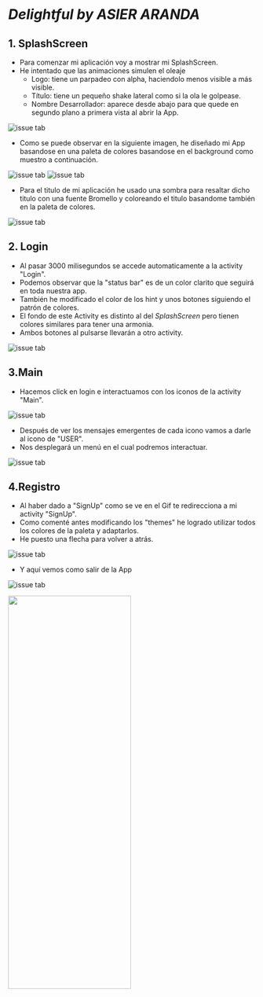 # *Delightful by ASIER ARANDA*

## 1. SplashScreen

* Para comenzar mi aplicación voy a mostrar mi SplashScreen.
* He intentado que las animaciones simulen el oleaje
  * Logo: tiene un parpadeo con alpha, haciendolo menos visible a más visible.
  * Título: tiene un pequeño shake lateral como si la ola le golpease.
  * Nombre Desarrollador: aparece desde abajo para que quede en segundo plano a primera vista al abrir la App.

![issue tab](img/1_.gif)

* Como se puede observar en la siguiente imagen, he diseñado mi App basandose en una paleta de colores basandose en el background como muestro a continuación.

![issue tab](img/paletacoloresfondomar.png)
![issue tab](img/1_1_titulo.png)


* Para el titulo de mi aplicación he usado una sombra para resaltar dicho titulo con una fuente Bromello y coloreando el titulo basandome también en la paleta de colores.

![issue tab](img/1_1_sombratitulo.png)

## 2. Login
* Al pasar 3000 milisegundos se accede automaticamente a la activity "Login".
* Podemos observar que la "status bar" es de un color clarito que seguirá en toda nuestra app.
* También he modificado el color de los hint y unos botones siguiendo el patrón de colores.
* El fondo de este Activity es distinto al del *SplashScreen* pero tienen colores similares para tener una armonia.
* Ambos botones al pulsarse llevarán a otro activity.

![issue tab](img/2_1_Explicarcolores.png)


## 3.Main
* Hacemos click en login e interactuamos con los iconos de la activity "Main".

![issue tab](img/2_dentrodeloginlopciones.gif)

* Después de ver los mensajes emergentes de cada icono vamos a darle al icono de "USER".
* Nos desplegará un menú en el cual podremos interactuar.

![issue tab](img/2_1_dandoauser.gif)

## 4.Registro
* Al haber dado a "SignUp" como se ve en el Gif te redirecciona a mi activity "SignUp".
* Como comenté antes modificando los "themes" he logrado utilizar todos los colores de la paleta y adaptarlos.
* He puesto una flecha para volver a atrás.

![issue tab](img/3_explicacioncolores.png)

* Y aquí vemos como salir de la App

![issue tab](img/3_saliendoapp.gif)

<img src="img/3_saliendoapp.gif" width="250" height="800"/>


